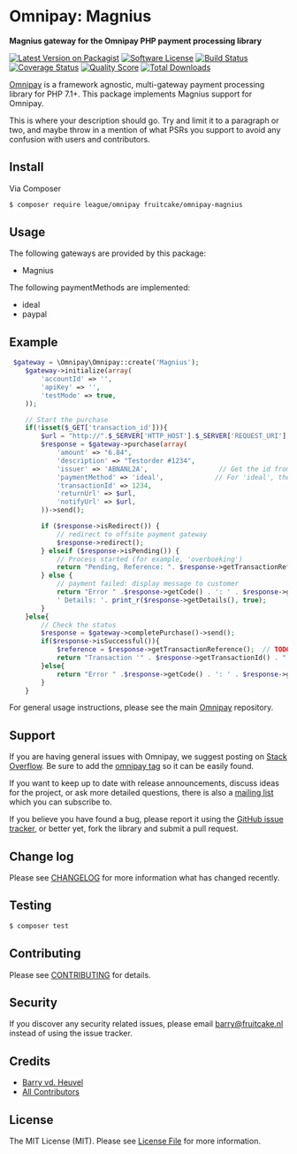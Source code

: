 # Omnipay: Magnius

**Magnius gateway for the Omnipay PHP payment processing library**

[![Latest Version on Packagist](https://img.shields.io/packagist/v/fruitcake/omnipay-magnius.svg?style=flat-square)](https://packagist.org/packages/fruitcake/omnipay-magnius)
[![Software License](https://img.shields.io/badge/license-MIT-brightgreen.svg?style=flat-square)](LICENSE.md)
[![Build Status](https://img.shields.io/travis/fruitcake/omnipay-magnius/master.svg?style=flat-square)](https://travis-ci.org/fruitcake/omnipay-magnius)
[![Coverage Status](https://img.shields.io/scrutinizer/coverage/g/fruitcake/omnipay-magnius.svg?style=flat-square)](https://scrutinizer-ci.com/g/fruitcake/omnipay-magnius/code-structure)
[![Quality Score](https://img.shields.io/scrutinizer/g/fruitcake/omnipay-magnius.svg?style=flat-square)](https://scrutinizer-ci.com/g/fruitcake/omnipay-magnius)
[![Total Downloads](https://img.shields.io/packagist/dt/fruitcake/omnipay-magnius.svg?style=flat-square)](https://packagist.org/packages/fruitcake/omnipay-magnius)


[Omnipay](https://github.com/thephpleague/omnipay) is a framework agnostic, multi-gateway payment
processing library for PHP 7.1+. This package implements Magnius support for Omnipay.

This is where your description should go. Try and limit it to a paragraph or two, and maybe throw in a mention of what
PSRs you support to avoid any confusion with users and contributors.

## Install

Via Composer

``` bash
$ composer require league/omnipay fruitcake/omnipay-magnius
```

## Usage

The following gateways are provided by this package:

 * Magnius

The following paymentMethods are implemented:

 * ideal
 * paypal
 
## Example

```php
 $gateway = \Omnipay\Omnipay::create('Magnius');
    $gateway->initialize(array(
        'accountId' => '',
        'apiKey' => '',
        'testMode' => true,
    ));

    // Start the purchase
    if(!isset($_GET['transaction_id'])){
        $url = "http://".$_SERVER['HTTP_HOST'].$_SERVER['REQUEST_URI'];
        $response = $gateway->purchase(array(
            'amount' => "6.84",
            'description' => "Testorder #1234",
            'issuer' => 'ABNANL2A',                  // Get the id from the issuers list
            'paymentMethod' => 'ideal',             // For 'ideal', the Issuer is required
            'transactionId' => 1234,
            'returnUrl' => $url,
            'notifyUrl' => $url,
        ))->send();

        if ($response->isRedirect()) {
            // redirect to offsite payment gateway
            $response->redirect();
        } elseif ($response->isPending()) {
            // Process started (for example, 'overboeking')
            return "Pending, Reference: ". $response->getTransactionReference();
        } else {
            // payment failed: display message to customer
            return "Error " .$response->getCode() . ': ' . $response->getMessage() . 
            ' Details: '. print_r($response->getDetails(), true);
        }
    }else{
        // Check the status
        $response = $gateway->completePurchase()->send();
        if($response->isSuccessful()){
            $reference = $response->getTransactionReference();  // TODO; Check the reference/id with your database
            return "Transaction '" . $response->getTransactionId() . "' succeeded!";
        }else{
            return "Error " .$response->getCode() . ': ' . $response->getMessage();
        }
    }
```

For general usage instructions, please see the main [Omnipay](https://github.com/thephpleague/omnipay) repository.

## Support

If you are having general issues with Omnipay, we suggest posting on
[Stack Overflow](http://stackoverflow.com/). Be sure to add the
[omnipay tag](http://stackoverflow.com/questions/tagged/omnipay) so it can be easily found.

If you want to keep up to date with release announcements, discuss ideas for the project,
or ask more detailed questions, there is also a [mailing list](https://groups.google.com/forum/#!forum/omnipay) which
you can subscribe to.

If you believe you have found a bug, please report it using the [GitHub issue tracker](https://github.com/fruitcake/omnipay-magnius/issues),
or better yet, fork the library and submit a pull request.

## Change log

Please see [CHANGELOG](CHANGELOG.md) for more information what has changed recently.

## Testing

``` bash
$ composer test
```

## Contributing

Please see [CONTRIBUTING](CONTRIBUTING.md) for details.

## Security

If you discover any security related issues, please email barry@fruitcake.nl instead of using the issue tracker.

## Credits

- [Barry vd. Heuvel](https://github.com/barryvdh)
- [All Contributors](../../contributors)

## License

The MIT License (MIT). Please see [License File](LICENSE.md) for more information.
